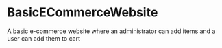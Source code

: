 # BasicECommerceWebsite
A basic e-commerce website where an administrator can add items and a user can add them to cart
